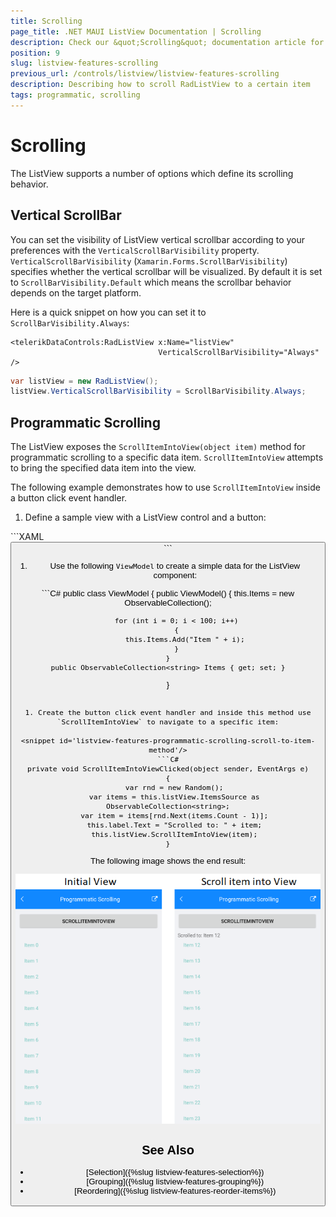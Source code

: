 ```yaml
---
title: Scrolling
page_title: .NET MAUI ListView Documentation | Scrolling
description: Check our &quot;Scrolling&quot; documentation article for Telerik ListView for .NET MAUI control.
position: 9
slug: listview-features-scrolling
previous_url: /controls/listview/listview-features-scrolling
description: Describing how to scroll RadListView to a certain item
tags: programmatic, scrolling
---
```


# Scrolling

The ListView supports a number of options which define its scrolling behavior.

## Vertical ScrollBar

You can set the visibility of ListView vertical scrollbar according to your preferences with the `VerticalScrollBarVisibility` property. `VerticalScrollBarVisibility` (`Xamarin.Forms.ScrollBarVisibility`) specifies whether the vertical scrollbar will be visualized. By default it is set to `ScrollBarVisibility.Default` which means the scrollbar behavior depends on the target platform.

Here is a quick snippet on how you can set it to `ScrollBarVisibility.Always`:

```XAML
<telerikDataControls:RadListView x:Name="listView"
                                 VerticalScrollBarVisibility="Always" />
```
```C#
var listView = new RadListView();
listView.VerticalScrollBarVisibility = ScrollBarVisibility.Always;
```

## Programmatic Scrolling

The ListView exposes the `ScrollItemIntoView(object item)` method for programmatic scrolling to a specific data item. `ScrollItemIntoView` attempts to bring the specified data item into the view.

The following example demonstrates how to use `ScrollItemIntoView` inside a button click event handler.

1. Define a sample view with a ListView control and a button:

 <snippet id='listview-features-programmatic-scrolling-xaml'/>
 ```XAML
<Grid Margin="10">
	<Grid.RowDefinitions>
		<RowDefinition Height="Auto"/>
		<RowDefinition/>
	</Grid.RowDefinitions>
	<StackLayout>
		<Button Clicked="ScrollItemIntoViewClicked"
				Text="ScrollItemIntoView"/>
		<Label x:Name="label"/>
	</StackLayout>
	<telerikDataControls:RadListView x:Name="listView"
									 Grid.Row="1"
									 ItemsSource="{Binding Items}">
		<telerikDataControls:RadListView.BindingContext>
			<local:ViewModel />
		</telerikDataControls:RadListView.BindingContext>
	</telerikDataControls:RadListView>
</Grid>
 ```

1. Use the following `ViewModel` to create a simple data for the ListView component:

 <snippet id='listview-features-programmatic-scrolling'/>
 ```C#
public class ViewModel
{
	public ViewModel()
	{
		this.Items = new ObservableCollection<string>();

		for (int i = 0; i < 100; i++)
		{
			this.Items.Add("Item " + i);
		}
	}
	public ObservableCollection<string> Items { get; set; }
}
 ```

1. Create the button click event handler and inside this method use `ScrollItemIntoView` to navigate to a specific item:

 <snippet id='listview-features-programmatic-scrolling-scroll-to-item-method'/>
 ```C#
private void ScrollItemIntoViewClicked(object sender, EventArgs e)
{
	var rnd = new Random();
	var items = this.listView.ItemsSource as ObservableCollection<string>;
	var item = items[rnd.Next(items.Count - 1)];
	this.label.Text = "Scrolled to: " + item;
	this.listView.ScrollItemIntoView(item);
}
 ```


The following image shows the end result:

![](images/listview-features-scrolling.png)

## See Also

- [Selection]({%slug listview-features-selection%})
- [Grouping]({%slug listview-features-grouping%})
- [Reordering]({%slug listview-features-reorder-items%})
